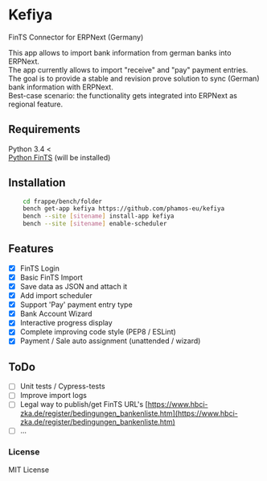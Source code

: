 
# Kefiya

FinTS Connector for ERPNext (Germany)

This app allows to import bank information from german banks into ERPNext.\
The app currently allows to import "receive" and "pay" payment entries.
The goal is to provide a stable and revision prove solution to sync (German) bank information with ERPNext.\
Best-case scenario: the functionality gets integrated into ERPNext as regional feature.

## Requirements
Python 3.4 <\
[Python FinTS](https://github.com/raphaelm/python-fints) (will be installed)

## Installation
```bash
    cd frappe/bench/folder
    bench get-app kefiya https://github.com/phamos-eu/kefiya
    bench --site [sitename] install-app kefiya
    bench --site [sitename] enable-scheduler   
```
## Features
-  [x] FinTS Login
-  [x] Basic FinTS Import
-  [x] Save data as JSON and attach it
-  [x] Add import scheduler
-  [x] Support 'Pay' payment entry type
-  [x] Bank Account Wizard
-  [x] Interactive progress display
-  [x] Complete improving code style (PEP8 / ESLint)
-  [x] Payment / Sale auto assignment (unattended / wizard)

## ToDo

-  [ ] Unit tests / Cypress-tests
-  [ ] Improve import logs
-  [ ] Legal way to publish/get FinTS URL's
[https://www.hbci-zka.de/register/bedingungen_bankenliste.htm](https://www.hbci-zka.de/register/bedingungen_bankenliste.htm)
-  [ ] ...

### License

MIT License